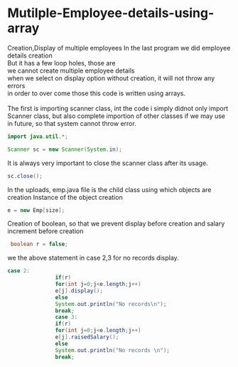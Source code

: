 # Mutilple-Employee-details-using-array
Creation,Display of multiple employees
In the last program we did employee details creation <br>
But it has a few loop holes, those are<br>
we cannot create multiple employee details<br>
when we select on display option without creation, it will not throw any errors<br>
in order to over come those this code is written using arrays.<br>
<br>
The first is importing scanner class, int the code i simply didnot only import Scanner class, but also complete importion of other classes if we may use in future, so that system cannot throw error.
```java
import java.util.*;
```
```java
Scanner sc = new Scanner(System.in);
```
It is always very important to close the scanner class after its usage.
```java
sc.close();
```
In the uploads, emp.java file is the child class using which objects are creation
Instance of the object creation
```java
e = new Emp[size];
```
Creation of boolean, so that we prevent display before creation and salary increment before creation
```java
 boolean r = false;
 ```
 we the above statement in case 2,3 for no records display.
 ```java
 case 2:
                if(r)
                for(int j=0;j<e.length;j++)
                e[j].display();
                else
                System.out.println("No records\n");
                break;
                case 3:
                if(r)
                for(int j=0;j<e.length;j++)
                e[j].raisedSalary();
                else 
                System.out.println("No records \n");
                break;
 ```
 
